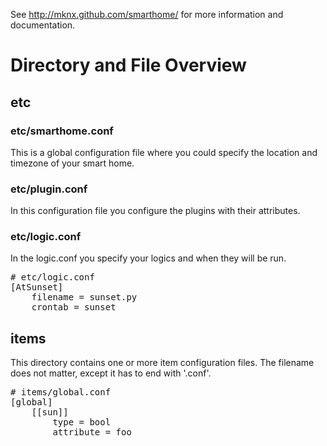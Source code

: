 
See http://mknx.github.com/smarthome/ for more information and documentation.

# Directory and File Overview
## etc
### etc/smarthome.conf
This is a global configuration file where you could specify the location and timezone of your smart home.

### etc/plugin.conf
In this configuration file you configure the plugins with their attributes.

### etc/logic.conf
In the logic.conf you specify your logics and when they will be run.
<pre>
# etc/logic.conf
[AtSunset]
    filename = sunset.py
    crontab = sunset
</pre>

## items
This directory contains one or more item configuration files. The filename does not matter, except it has to end with '.conf'.
<pre>
# items/global.conf
[global]
    [[sun]]
        type = bool
        attribute = foo
</pre>

## logics
This directory contains your logic files. Simple or sophisitcated python scripts. You could address your smarthome item by `sh.item.path`.
If you want to read an item call `sh.item.path()` or to set an item `sh.item.path(Value)`.

<pre>
# logics/sunset.py
if sh.global.sun():  # if sh.global.sun() == True:
    sh.gloabl.sun(False)  # set it to False
</pre>

